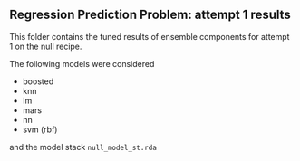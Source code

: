 ## Regression Prediction Problem: attempt 1 results

This folder contains the tuned results of ensemble components for attempt 1 on the null recipe.

The following models were considered
- boosted
- knn
- lm
- mars
- nn
- svm (rbf)

and the model stack `null_model_st.rda`